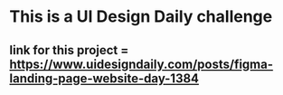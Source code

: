 # This is a UI Design Daily challenge

## link for this project = https://www.uidesigndaily.com/posts/figma-landing-page-website-day-1384
